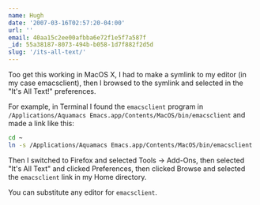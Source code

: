 ```yaml
---
name: Hugh
date: '2007-03-16T02:57:20-04:00'
url: ''
email: 40aa15c2ee00afbba6e72f1e5f7a587f
_id: 55a38187-8073-494b-b058-1d7f882f2d5d
slug: '/its-all-text/'
---
```


Too get this working in MacOS X, I had to make a symlink to my editor (in my
case emacsclient), then I browsed to the symlink and selected in the "It's All
Text!" preferences.

For example, in Terminal I found the `emacsclient` program in
`/Applications/Aquamacs Emacs.app/Contents/MacOS/bin/emacsclient` and made a
link like this:

```sh
cd ~
ln -s /Applications/Aquamacs Emacs.app/Contents/MacOS/bin/emacsclient .
```

Then I switched to Firefox and selected Tools -> Add-Ons, then selected "It's
All Text" and clicked Preferences, then clicked Browse and selected the
`emacsclient` link in my Home directory.

You can substitute any editor for `emacsclient`.
